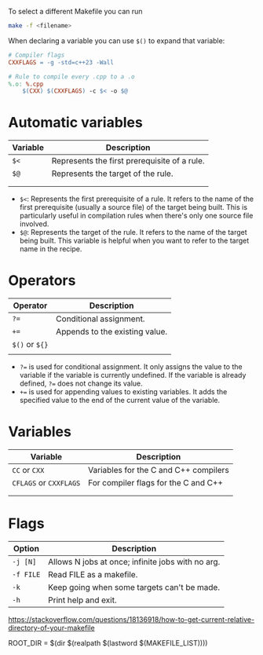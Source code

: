 
To select a different Makefile you can run

```bash
make -f <filename>
```

When declaring a variable you can use `$()` to expand that variable:

```makefile
# Compiler flags
CXXFLAGS = -g -std=c++23 -Wall

# Rule to compile every .cpp to a .o
%.o: %.cpp
	$(CXX) $(CXXFLAGS) -c $< -o $@
```

# Automatic variables

| Variable | Description                                  |
| -------- | -------------------------------------------- |
| `$<`     | Represents the first prerequisite of a rule. |
| `$@`     | Represents the target of the rule.           |
|          |                                              |
|          |                                              |

- `$<`: Represents the first prerequisite of a rule. It refers to the name of the first prerequisite (usually a source file) of the target being built. This is particularly useful in compilation rules when there's only one source file involved.
- `$@`: Represents the target of the rule. It refers to the name of the target being built. This variable is helpful when you want to refer to the target name in the recipe.

# Operators

| Operator       | Description                    |
| -------------- | ------------------------------ |
| `?=`           | Conditional assignment.        |
| `+=`           | Appends to the existing value. |
| `$()` or `${}` |                                |
|                |                                |

- `?=` is used for conditional assignment. It only assigns the value to the variable if the variable is currently undefined. If the variable is already defined, `?=` does not change its value.
- `+=` is used for appending values to existing variables. It adds the specified value to the end of the current value of the variable.

# Variables

| Variable               | Description                           |
| ---------------------- | ------------------------------------- |
| `CC` or `CXX`          | Variables for the C and C++ compilers |
| `CFLAGS` or `CXXFLAGS` | For compiler flags for the C and C++  |
|                        |                                       |
|                        |                                       |

# Flags

| Option    | Description                                       |
| --------- | ------------------------------------------------- |
| `-j [N]`  | Allows N jobs at once; infinite jobs with no arg. |
| `-f FILE` | Read FILE as a makefile.                          |
| `-k`      | Keep going when some targets can't be made.       |
| `-h`      | Print help and exit.                              |

<https://stackoverflow.com/questions/18136918/how-to-get-current-relative-directory-of-your-makefile>

ROOT_DIR = $(dir $(realpath $(lastword $(MAKEFILE_LIST))))
